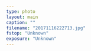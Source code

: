 ```yaml
---
type: photo
layout: main
caption: ""
filename: "20171116222713.jpg"
fstop: "Unknown"
exposure: "Unknown"
---
```

